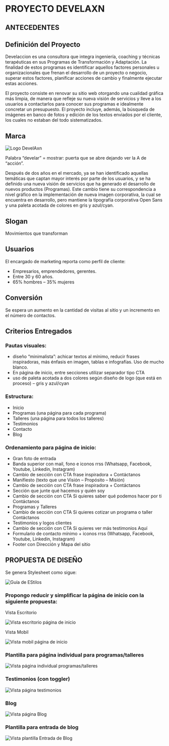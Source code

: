 # PROYECTO DEVELAXN

## ANTECEDENTES

## Definición del Proyecto
Develaccion es una consultora que integra ingeniería, coaching y técnicas terapéuticas en sus Programas de Transformación y Adaptación. La finalidad de estos programas es identificar aquellos factores personales u organizacionales que frenan el desarrollo de un proyecto o negocio, superar estos factores, planificar acciones de cambio y finalmente ejecutar estas acciones.

El proyecto consiste en renovar su sitio web otorgando una cualidad gráfica más limpia, de manera que refleje su nueva visión de servicios y lleve a los usuarios a contactarlos para conocer sus programas e idealmente concretar un presupuesto.
El proyecto incluye, además, la búsqueda de imágenes en banco de fotos y edición de los textos enviados por el cliente, los cuales no estaban del todo sistematizados.


## Marca
![Logo DevelAxn](https://github.com/Tania-Gomez/DevelAxn/blob/master/img-maqueta/Logo%20temporal.jpg)

Palabra “develar” = mostrar: puerta que se abre dejando ver la A de “acción”.

Después de dos años en el mercado, ya se han identificado aquellas temáticas que captan mayor interés por parte de los usuarios, y se ha definido una nueva visión de servicios que ha generado el desarrollo de nuevos productos (Programas).
Este cambio tiene su correspondencia a nivel gráfico en la implementación de nueva imagen corporativa, la cual se encuentra en desarrollo, pero mantiene la tipografía corporativa Open Sans y una paleta acotada de colores en gris y azul/cyan.

## Slogan
Movimientos que transforman

## Usuarios
El encargado de marketing reporta como perfil de cliente:
  - Empresarios, emprendedores, gerentes.
  - Entre 30 y 60 años.
  - 65% hombres – 35% mujeres

## Conversión
Se espera un aumento en la cantidad de visitas al sitio y un incremento en el número de contactos.

## Criterios Entregados
  ### Pautas visuales:
  -	diseño “minimalista”: achicar textos al mínimo, reducir frases inspiradoras, más énfasis en imagen, tablas e infografías. Uso de mucho blanco.
  -	En página de inicio, entre secciones utilizar separador tipo CTA
  -	uso de paleta acotada a dos colores según diseño de logo (que está en proceso) – gris y azul/cyan

  ### Estructura:
  -	Inicio
  -	Programas (una página para cada programa)
  -	Talleres (una página para todos los talleres)
  -	Testimonios
  -	Contacto
  -	Blog

### Ordenamiento para página de inicio:
  -	Gran foto de entrada
  -	Banda superior con mail, fono e iconos rrss (Whatsapp, Facebook, Youtube, Linkedin, Instagram)
  -	Cambio de sección con CTA frase inspiradora + Contáctanos
  -	Manifiesto (texto que une Visión – Propósito – Misión)
  -	Cambio de sección con CTA frase inspiradora + Contáctanos
  -	Sección que junte qué hacemos y quién soy 
  -	Cambio de sección con CTA Si quieres saber qué podemos hacer por ti Contáctanos
  -	Programas y Talleres
  -	Cambio de sección con CTA Si quieres cotizar un programa o taller Contáctanos
  -	Testimonios y logos clientes
  -	Cambio de sección con CTA Si quieres ver más testimonios Aquí
  -	Formulario de contacto mínimo + iconos rrss (Whatsapp, Facebook, Youtube, Linkedin, Instagram)
  -	Footer con Dirección y Mapa del sitio

## PROPUESTA DE DISEÑO
Se genera Stylesheet como sigue:

![Guía de EStilos](https://github.com/Tania-Gomez/DevelAxn/blob/master/Styleguide_Develaccion.jpg)

### Propongo reducir y simplificar la página de inicio con la siguiente propuesta:
Vista Escritorio

![Vista escritorio página de inicio](https://github.com/Tania-Gomez/DevelAxn/blob/master/img-maqueta/inicio.jpg)

Vista Mobil

![Vista mobil página de inicio](https://github.com/Tania-Gomez/DevelAxn/blob/master/img-maqueta/phone-size.jpg)

### Plantilla para página individual para programas/talleres
![Vista página individual programas/talleres](https://github.com/Tania-Gomez/DevelAxn/blob/master/img-maqueta/Programas.jpg)

### Testimonios (con toggler)
![Vista página testimonios](https://github.com/Tania-Gomez/DevelAxn/blob/master/img-maqueta/Testimonios.jpg)

### Blog
![Vista página Blog](https://github.com/Tania-Gomez/DevelAxn/blob/master/img-maqueta/Blog.jpg)

### Plantilla para entrada de blog
![Vista plantilla Entrada de Blog](https://github.com/Tania-Gomez/DevelAxn/blob/master/img-maqueta/Blog-detalle.jpg)
